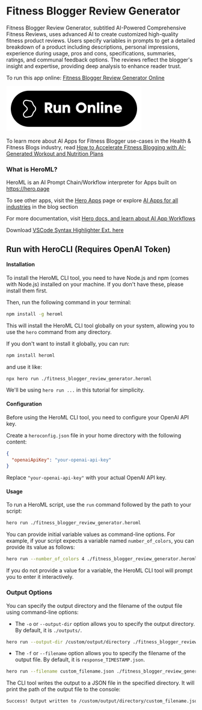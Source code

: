 # Fitness Blogger Review Generator

Fitness Blogger Review Generator, subtitled AI-Powered Comprehensive Fitness Reviews, uses advanced AI to create customized high-quality fitness product reviews. Users specify variables in prompts to get a detailed breakdown of a product including descriptions, personal impressions, experience during usage, pros and cons, specifications, summaries, ratings, and communal feedback options. The reviews reflect the blogger's insight and expertise, providing deep analysis to enhance reader trust.

To run this app online: [Fitness Blogger Review Generator Online](https://hero.page/app/fitness-blogger-review-generator-ai-powered-comprehensive-fitness-reviews/ucw1kJUfy4RXoiKj6ziE)

[![Run Fitness Blogger Review Generator Online](/assets/run.svg)](https://hero.page/app/fitness-blogger-review-generator-ai-powered-comprehensive-fitness-reviews/ucw1kJUfy4RXoiKj6ziE)

To learn more about AI Apps for Fitness Blogger use-cases in the Health & Fitness Blogs industry, read [How to Accelerate Fitness Blogging with AI-Generated Workout and Nutrition Plans](https://hero.page/blog/ai/health-and-fitness-blogs/how-to-accelerate-fitness-blogging-with-ai-generated-workout-and-nutrition-plans/170936)

### What is HeroML?
HeroML is an AI Prompt Chain/Workflow interpreter for Apps built on https://hero.page 

To see other apps, visit the [Hero Apps](https://hero.page/apps) page or explore [AI Apps for all industries](https://hero.page/blog) in the blog section

For more documentation, visit [Hero docs, and learn about AI App Workflows](https://hero.page/tutorials/introduction-to-heroml)

Download [VSCode Syntax Highlighter Ext. here](https://marketplace.visualstudio.com/items?itemName=hero-page.heroml)

## Run with HeroCLI (Requires OpenAI Token)

#### Installation

To install the HeroML CLI tool, you need to have Node.js and npm (comes with Node.js) installed on your machine. If you don't have these, please install them first. 

Then, run the following command in your terminal:

```bash
npm install -g heroml
```

This will install the HeroML CLI tool globally on your system, allowing you to use the `hero` command from any directory.

If you don't want to install it globally, you can run:

```bash
npm install heroml
```

and use it like:

```bash
npx hero run ./fitness_blogger_review_generator.heroml
```

We'll be using `hero run ...` in this tutorial for simplicity.

#### Configuration

Before using the HeroML CLI tool, you need to configure your OpenAI API key. 

Create a `heroconfig.json` file in your home directory with the following content:

```json
{
  "openaiApiKey": "your-openai-api-key"
}
```

Replace `"your-openai-api-key"` with your actual OpenAI API key.

#### Usage

To run a HeroML script, use the `run` command followed by the path to your script:

```bash
hero run ./fitness_blogger_review_generator.heroml
```

You can provide initial variable values as command-line options. For example, if your script expects a variable named `number_of_colors`, you can provide its value as follows:

```bash
hero run --number_of_colors 4 ./fitness_blogger_review_generator.heroml
```

If you do not provide a value for a variable, the HeroML CLI tool will prompt you to enter it interactively.

### Output Options

You can specify the output directory and the filename of the output file using command-line options:

- The `-o` or `--output-dir` option allows you to specify the output directory. By default, it is `./outputs/`.

```bash
hero run --output-dir /custom/output/directory ./fitness_blogger_review_generator.heroml
```

- The `-f` or `--filename` option allows you to specify the filename of the output file. By default, it is `response_TIMESTAMP.json`.

```bash
hero run --filename custom_filename.json ./fitness_blogger_review_generator.heroml
```

The CLI tool writes the output to a JSON file in the specified directory. It will print the path of the output file to the console:

```bash
Success! Output written to /custom/output/directory/custom_filename.json
```

